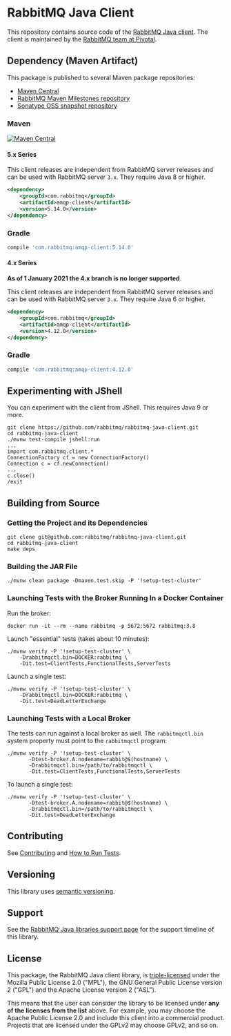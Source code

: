 # RabbitMQ Java Client

This repository contains source code of the [RabbitMQ Java client](https://www.rabbitmq.com/api-guide.html).
The client is maintained by the [RabbitMQ team at Pivotal](https://github.com/rabbitmq/).


## Dependency (Maven Artifact)

This package is published to several Maven package repositories:

* [Maven Central](https://search.maven.org/#search%7Cga%7C1%7Cg%3Acom.rabbitmq%20a%3Aamqp-client)
* [RabbitMQ Maven Milestones repository](https://packagecloud.io/rabbitmq/maven-milestones) 
* [Sonatype OSS snapshot repository](https://oss.sonatype.org/content/repositories/snapshots/com/rabbitmq/amqp-client/)

### Maven

[![Maven Central](https://maven-badges.herokuapp.com/maven-central/com.rabbitmq/amqp-client/badge.svg)](https://maven-badges.herokuapp.com/maven-central/com.rabbitmq/amqp-client)

#### 5.x Series

This client releases are independent from RabbitMQ server releases and can be used with RabbitMQ server `3.x`.
They require Java 8 or higher.

``` xml
<dependency>
    <groupId>com.rabbitmq</groupId>
    <artifactId>amqp-client</artifactId>
    <version>5.14.0</version>
</dependency>
```

### Gradle

``` groovy
compile 'com.rabbitmq:amqp-client:5.14.0'
```

#### 4.x Series

**As of 1 January 2021 the 4.x branch is no longer supported**.

This client releases are independent from RabbitMQ server releases and can be used with RabbitMQ server `3.x`.
They require Java 6 or higher.

``` xml
<dependency>
    <groupId>com.rabbitmq</groupId>
    <artifactId>amqp-client</artifactId>
    <version>4.12.0</version>
</dependency>
```

### Gradle

``` groovy
compile 'com.rabbitmq:amqp-client:4.12.0'
```

## Experimenting with JShell

You can experiment with the client from JShell. This requires Java 9 or more.

```
git clone https://github.com/rabbitmq/rabbitmq-java-client.git
cd rabbitmq-java-client
./mvnw test-compile jshell:run
...
import com.rabbitmq.client.*
ConnectionFactory cf = new ConnectionFactory()
Connection c = cf.newConnection()
...
c.close()
/exit
```

## Building from Source

### Getting the Project and its Dependencies

```
git clone git@github.com:rabbitmq/rabbitmq-java-client.git
cd rabbitmq-java-client
make deps
```

### Building the JAR File

```
./mvnw clean package -Dmaven.test.skip -P '!setup-test-cluster'
```

### Launching Tests with the Broker Running In a Docker Container

Run the broker:

```
docker run -it --rm --name rabbitmq -p 5672:5672 rabbitmq:3.8
```

Launch "essential" tests (takes about 10 minutes):

```
./mvnw verify -P '!setup-test-cluster' \
    -Drabbitmqctl.bin=DOCKER:rabbitmq \
    -Dit.test=ClientTests,FunctionalTests,ServerTests
```

Launch a single test:

```
./mvnw verify -P '!setup-test-cluster' \
    -Drabbitmqctl.bin=DOCKER:rabbitmq \
    -Dit.test=DeadLetterExchange
```

### Launching Tests with a Local Broker

The tests can run against a local broker as well. The `rabbitmqctl.bin`
system property must point to the `rabbitmqctl` program:

```
./mvnw verify -P '!setup-test-cluster' \
       -Dtest-broker.A.nodename=rabbit@$(hostname) \
       -Drabbitmqctl.bin=/path/to/rabbitmqctl \
       -Dit.test=ClientTests,FunctionalTests,ServerTests
```

To launch a single test:

```
./mvnw verify -P '!setup-test-cluster' \
       -Dtest-broker.A.nodename=rabbit@$(hostname) \
       -Drabbitmqctl.bin=/path/to/rabbitmqctl \
       -Dit.test=DeadLetterExchange
```

## Contributing

See [Contributing](./CONTRIBUTING.md) and [How to Run Tests](./RUNNING_TESTS.md).

## Versioning

This library uses [semantic versioning](https://semver.org/).

## Support

See the [RabbitMQ Java libraries support page](https://www.rabbitmq.com/java-versions.html)
for the support timeline of this library.

## License

This package, the RabbitMQ Java client library, is [triple-licensed](https://www.rabbitmq.com/api-guide.html#license) under
the Mozilla Public License 2.0 ("MPL"), the GNU General Public License
version 2 ("GPL") and the Apache License version 2 ("ASL").

This means that the user can consider the library to be licensed under **any of the licenses from the list** above.
For example, you may choose the Apache Public License 2.0 and include this client into a commercial product.
Projects that are licensed under the GPLv2 may choose GPLv2, and so on.
